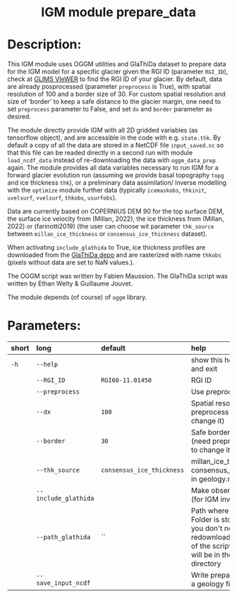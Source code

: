 ### <h1 align="center" id="title">IGM module prepare_data </h1>

# Description:

This IGM module uses OGGM utilities and GlaThiDa dataset to prepare data 
for the IGM model for a specific glacier given the RGI ID (parameter `RGI_ID`), check at [GLIMS VIeWER](https://www.glims.org/maps/glims) to find the RGI ID of your glacier. By default, data are already posprocessed (parameter `preprocess` is True), with spatial resolution of 100 and a border size of 30. For custom spatial resolution and size of 'border' to keep a safe distance to the glacier margin, one need to set `preprocess` parameter to False, and set `dx` and `border` parameter as desired. 

The module directly provide IGM with all 2D gridded variables (as tensorflow object), and are accessible in the code with e.g. `state.thk`. By default a copy of all the data are stored in a NetCDF file `input_saved.nc` so that this file can be readed directly in a second run with module `load_ncdf_data` instead of re-downloading the data with `oggm_data_prep` again. The module provides all data variables necessary to run IGM for a forward glacier evolution run (assuming we provide basal topography `topg` and ice thickness `thk`), or a preliminary data assimilation/ inverse modelling with the `optimize` module further data (typically `icemaskobs`, `thkinit`, `uvelsurf`, `vvelsurf`, `thkobs`, `usurfobs`).

Data are currently based on COPERNIUS DEM 90 for the top surface DEM, the surface ice velocity from (Millan, 2022), the ice thickness from (Millan, 2022) or (farinotti2019) (the user can choose wit parameter `thk_source` between `millan_ice_thickness` or `consensus_ice_thickness` dataset). 

When activating `include_glathida` to True, ice thickness profiles are downloaded from the [GlaThiDa depo](https://gitlab.com/wgms/glathida) and are rasterized with name `thkobs` (pixels without data are set to NaN values.).

The OGGM script was written by Fabien Maussion. The GlaThiDa script was written by Ethan Welty & Guillaume Jouvet.

The module depends (of course) of `oggm` library.
 
# Parameters: 


|short|long|default|help|
| :--- | :--- | :--- | :--- |
|`-h`|`--help`||show this help message and exit|
||`--RGI_ID`|`RGI60-11.01450`|RGI ID|
||`--preprocess`||Use preprocessing|
||`--dx`|`100`|Spatial resolution (need preprocess false to change it)|
||`--border`|`30`|Safe border margin  (need preprocess false to change it)|
||`--thk_source`|`consensus_ice_thickness`|millan_ice_thickness or consensus_ice_thickness in geology.nc|
||`--include_glathida`||Make observation file (for IGM inverse)|
||`--path_glathida`|``|Path where the Glathida Folder is store, so that you don't need               to redownload it at any use of the script, if empty it will be in the home directory|
||`--save_input_ncdf`||Write prepared data into a geology file|
